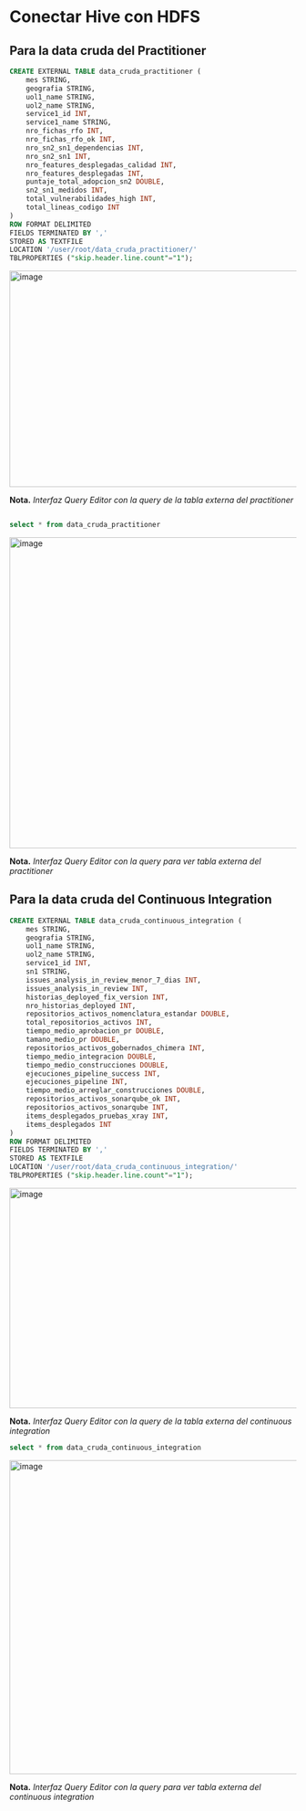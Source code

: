# Conectar Hive con HDFS  

## Para la data cruda del Practitioner  

```sql
CREATE EXTERNAL TABLE data_cruda_practitioner (   
    mes STRING, 
    geografia STRING, 
    uol1_name STRING, 
    uol2_name STRING, 
    service1_id INT, 
    service1_name STRING, 
    nro_fichas_rfo INT, 
    nro_fichas_rfo_ok INT, 
    nro_sn2_sn1_dependencias INT, 
    nro_sn2_sn1 INT, 
    nro_features_desplegadas_calidad INT, 
    nro_features_desplegadas INT, 
    puntaje_total_adopcion_sn2 DOUBLE, 
    sn2_sn1_medidos INT, 
    total_vulnerabilidades_high INT, 
    total_lineas_codigo INT 
) 
ROW FORMAT DELIMITED 
FIELDS TERMINATED BY ',' 
STORED AS TEXTFILE 
LOCATION '/user/root/data_cruda_practitioner/' 
TBLPROPERTIES ("skip.header.line.count"="1");
```

<img width="886" height="379" alt="image" src="https://github.com/user-attachments/assets/71cfb2c1-d67d-44ac-aa86-17c45c6e3a09" />

**Nota.** *Interfaz Query Editor con la query de la tabla externa del practitioner* 

```sql

select * from data_cruda_practitioner

```

<img width="886" height="545" alt="image" src="https://github.com/user-attachments/assets/aea2234d-de19-4886-bc66-f739bbde04ca" />

**Nota.** *Interfaz Query Editor con la query para ver tabla externa del practitioner* 

## Para la data cruda del Continuous Integration

```sql
CREATE EXTERNAL TABLE data_cruda_continuous_integration (   
    mes STRING, 
    geografia STRING, 
    uol1_name STRING, 
    uol2_name STRING, 
    service1_id INT, 
    sn1 STRING, 
    issues_analysis_in_review_menor_7_dias INT, 
    issues_analysis_in_review INT, 
    historias_deployed_fix_version INT, 
    nro_historias_deployed INT, 
    repositorios_activos_nomenclatura_estandar DOUBLE, 
    total_repositorios_activos INT, 
    tiempo_medio_aprobacion_pr DOUBLE, 
    tamano_medio_pr DOUBLE, 
    repositorios_activos_gobernados_chimera INT, 
    tiempo_medio_integracion DOUBLE, 
    tiempo_medio_construcciones DOUBLE, 
    ejecuciones_pipeline_success INT, 
    ejecuciones_pipeline INT, 
    tiempo_medio_arreglar_construcciones DOUBLE, 
    repositorios_activos_sonarqube_ok INT, 
    repositorios_activos_sonarqube INT, 
    items_desplegados_pruebas_xray INT, 
    items_desplegados INT 
) 
ROW FORMAT DELIMITED 
FIELDS TERMINATED BY ',' 
STORED AS TEXTFILE 
LOCATION '/user/root/data_cruda_continuous_integration/' 
TBLPROPERTIES ("skip.header.line.count"="1");
```
<img width="886" height="386" alt="image" src="https://github.com/user-attachments/assets/d13b3655-39da-43de-836b-49212b5fa41e" />

**Nota.** *Interfaz Query Editor con la query de la tabla externa del continuous integration* 

```sql
select * from data_cruda_continuous_integration

```

<img width="886" height="550" alt="image" src="https://github.com/user-attachments/assets/45628e95-5a4e-4ada-a895-a30c5dbf5b91" />

**Nota.** *Interfaz Query Editor con la query para ver tabla externa del continuous integration* 
